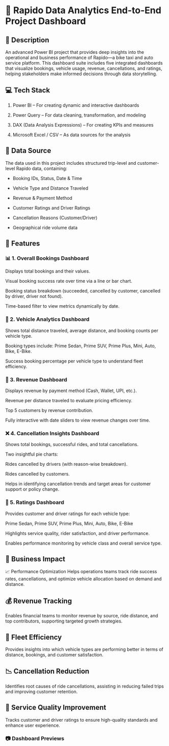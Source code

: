 # 🛵 Rapido Data Analytics End-to-End Project Dashboard
## 📝 Description

An advanced Power BI project that provides deep insights into the operational and business performance of Rapido—a bike taxi and auto service platform. This dashboard suite includes five integrated dashboards that visualize bookings, vehicle usage, revenue, cancellations, and ratings, helping stakeholders make informed decisions through data storytelling.

## 💻 Tech Stack

1. Power BI – For creating dynamic and interactive dashboards

2. Power Query – For data cleaning, transformation, and modeling

3. DAX (Data Analysis Expressions) – For creating KPIs and measures

4. Microsoft Excel / CSV – As data sources for the analysis

## 📂 Data Source

The data used in this project includes structured trip-level and customer-level Rapido data, containing:

* Booking IDs, Status, Date & Time

* Vehicle Type and Distance Traveled

* Revenue & Payment Method

* Customer Ratings and Driver Ratings

* Cancellation Reasons (Customer/Driver)

* Geographical ride volume data

## 🚀 Features
### 📊 1. Overall Bookings Dashboard
Displays total bookings and their values.

Visual booking success rate over time via a line or bar chart.

Booking status breakdown (succeeded, cancelled by customer, cancelled by driver, driver not found).

Time-based filter to view metrics dynamically by date.

### 🚗 2. Vehicle Analytics Dashboard
Shows total distance traveled, average distance, and booking counts per vehicle type.

Booking types include: Prime Sedan, Prime SUV, Prime Plus, Mini, Auto, Bike, E-Bike.

Success booking percentage per vehicle type to understand fleet efficiency.

### 💸 3. Revenue Dashboard
Displays revenue by payment method (Cash, Wallet, UPI, etc.).

Revenue per distance traveled to evaluate pricing efficiency.

Top 5 customers by revenue contribution.

Fully interactive with date sliders to view revenue changes over time.

### ❌ 4. Cancellation Insights Dashboard
Shows total bookings, successful rides, and total cancellations.

Two insightful pie charts:

Rides cancelled by drivers (with reason-wise breakdown).

Rides cancelled by customers.

Helps in identifying cancellation trends and target areas for customer support or policy change.

### 🌟 5. Ratings Dashboard
Provides customer and driver ratings for each vehicle type:

Prime Sedan, Prime SUV, Prime Plus, Mini, Auto, Bike, E-Bike

Highlights service quality, rider satisfaction, and driver performance.

Enables performance monitoring by vehicle class and overall service type.

## 📌 Business Impact
📈 Performance Optimization
Helps operations teams track ride success rates, cancellations, and optimize vehicle allocation based on demand and distance.

## 💰 Revenue Tracking
Enables financial teams to monitor revenue by source, ride distance, and top contributors, supporting targeted growth strategies.

## 🚗 Fleet Efficiency
Provides insights into which vehicle types are performing better in terms of distance, bookings, and customer satisfaction.

## 📉 Cancellation Reduction
Identifies root causes of ride cancellations, assisting in reducing failed trips and improving customer retention.

## 🌟 Service Quality Improvement
Tracks customer and driver ratings to ensure high-quality standards and enhance user experience.

### 📷 Dashboard Previews
